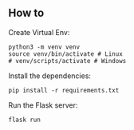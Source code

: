 ## How to 

Create Virtual Env:

    python3 -m venv venv
    source venv/bin/activate # Linux
    # venv/scripts/activate # Windows



Install the dependencies:

    pip install -r requirements.txt


Run the Flask server:

    flask run

